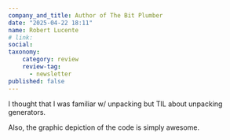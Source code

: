 ```yaml
---
company_and_title: Author of The Bit Plumber
date: "2025-04-22 18:11"
name: Robert Lucente
# link:
social: 
taxonomy:
    category: review
    review-tag:
      - newsletter
published: false
---
```


I thought that I was familiar w/ unpacking but TIL about unpacking generators.

Also, the graphic depiction of the code is simply awesome.
